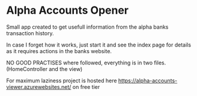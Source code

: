 # Alpha Accounts Opener

Small app created to get usefull information from the alpha banks transaction history.

In case I forget how it works, just start it and see the index page for details as it requires actions in the banks website.

NO GOOD PRACTISES where followed, everything is in two files. (HomeController and the view)

For maximum laziness project is hosted here https://alpha-accounts-viewer.azurewebsites.net/ on free tier

